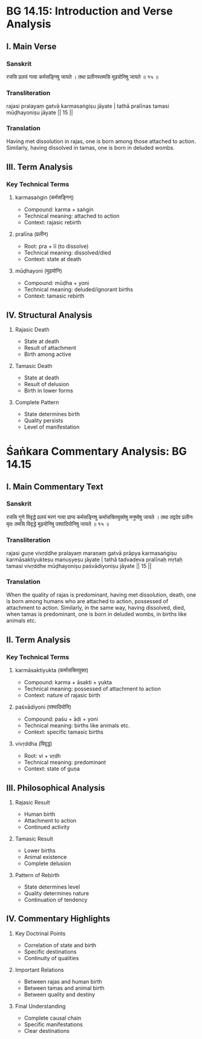 # BG 14.15: Introduction and Verse Analysis

## I. Main Verse

### Sanskrit
रजसि प्रलयं गत्वा कर्मसङ्गिषु जायते ।
तथा प्रलीनस्तमसि मूढयोनिषु जायते ॥ १५ ॥

### Transliteration
rajasi pralayaṃ gatvā karmasaṅgiṣu jāyate |
tathā pralīnas tamasi mūḍhayoniṣu jāyate || 15 ||

### Translation
Having met dissolution in rajas, one is born among those attached to action. Similarly, having dissolved in tamas, one is born in deluded wombs.

## III. Term Analysis

### Key Technical Terms
1. karmasaṅgin (कर्मसङ्गिन्)
   - Compound: karma + saṅgin
   - Technical meaning: attached to action
   - Context: rajasic rebirth

2. pralīna (प्रलीन)
   - Root: pra + lī (to dissolve)
   - Technical meaning: dissolved/died
   - Context: state at death

3. mūḍhayoni (मूढयोनि)
   - Compound: mūḍha + yoni
   - Technical meaning: deluded/ignorant births
   - Context: tamasic rebirth

## IV. Structural Analysis

1. Rajasic Death
   - State at death
   - Result of attachment
   - Birth among active

2. Tamasic Death
   - State at death
   - Result of delusion
   - Birth in lower forms

3. Complete Pattern
   - State determines birth
   - Quality persists
   - Level of manifestation

# Śaṅkara Commentary Analysis: BG 14.15

## I. Main Commentary Text

### Sanskrit
रजसि गुणे विवृद्धे प्रलयं मरणं गत्वा प्राप्य कर्मसङ्गिषु कर्मासक्तियुक्तेषु मनुष्येषु जायते । तथा तद्वदेव प्रलीनः मृतः तमसि विवृद्धे मूढयोनिषु पश्वादियोनिषु जायते ॥ १५ ॥

### Transliteration
rajasi guṇe vivṛddhe pralayaṃ maraṇaṃ gatvā prāpya karmasaṅgiṣu karmāsaktiyukteṣu manuṣyeṣu jāyate | tathā tadvadeva pralīnaḥ mṛtaḥ tamasi vivṛddhe mūḍhayoniṣu paśvādiyoniṣu jāyate || 15 ||

### Translation
When the quality of rajas is predominant, having met dissolution, death, one is born among humans who are attached to action, possessed of attachment to action. Similarly, in the same way, having dissolved, died, when tamas is predominant, one is born in deluded wombs, in births like animals etc.

## II. Term Analysis

### Key Technical Terms
1. karmāsaktiyukta (कर्मासक्तियुक्त)
   - Compound: karma + āsakti + yukta
   - Technical meaning: possessed of attachment to action
   - Context: nature of rajasic birth

2. paśvādiyoni (पश्वादियोनि)
   - Compound: paśu + ādi + yoni
   - Technical meaning: births like animals etc.
   - Context: specific tamasic births

3. vivṛddha (विवृद्ध)
   - Root: vi + vṛdh
   - Technical meaning: predominant
   - Context: state of guṇa

## III. Philosophical Analysis

1. Rajasic Result
   - Human birth
   - Attachment to action
   - Continued activity

2. Tamasic Result
   - Lower births
   - Animal existence
   - Complete delusion

3. Pattern of Rebirth
   - State determines level
   - Quality determines nature
   - Continuation of tendency

## IV. Commentary Highlights

1. Key Doctrinal Points
   - Correlation of state and birth
   - Specific destinations
   - Continuity of qualities

2. Important Relations
   - Between rajas and human birth
   - Between tamas and animal birth
   - Between quality and destiny

3. Final Understanding
   - Complete causal chain
   - Specific manifestations
   - Clear destinations
